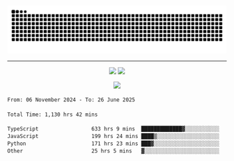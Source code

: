 <div align="center">
  <picture>
      <source
    media="(prefers-color-scheme: dark)"
      srcset="https://raw.githubusercontent.com/platane/snk/output/github-contribution-grid-snake-dark.svg"
      />
    <source
      media="(prefers-color-scheme: light)"
      srcset="https://raw.githubusercontent.com/xct007/xct007/output/github-contribution-grid-snake.svg"
      />
    <img
      alt="Snake"
      src="https://raw.githubusercontent.com/xct007/xct007/output/github-contribution-grid-snake.svg"
      />
  </picture>

</div>

___
<p align="center">
  <img src="https://readme-stats-blush-eta.vercel.app/api/top-langs/?username=xct007&layout=compact" />
  <img src="https://readme-stats-blush-eta.vercel.app/api?username=xct007&show_icons=true&theme=transparent&hide_title=true&include_all_commits=true" />
</p>

<p align="center">
  <img src="https://github-profile-trophy.vercel.app/?username=xct007&no-bg=true&rank=S,SS,SSS,A,AA,AAA,UNKNOWN,SECRET&row=3&title=-Followers,-Stars&margin-w=15&margin-h=15&column=2" />
</p>
<!--START_SECTION:waka-->

```txt
From: 06 November 2024 - To: 26 June 2025

Total Time: 1,130 hrs 42 mins

TypeScript                 633 hrs 9 mins  █████████████▓░░░░░░░░░░░   54.78 %
JavaScript                 199 hrs 24 mins ████▒░░░░░░░░░░░░░░░░░░░░   17.25 %
Python                     171 hrs 23 mins ███▓░░░░░░░░░░░░░░░░░░░░░   14.83 %
Other                      25 hrs 5 mins   ▓░░░░░░░░░░░░░░░░░░░░░░░░   02.17 %
```

<!--END_SECTION:waka-->
